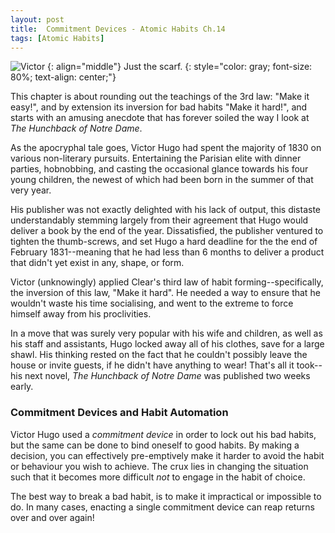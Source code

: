 ```yaml
---
layout: post
title:  Commitment Devices - Atomic Habits Ch.14
tags: [Atomic Habits]
---
```


![Victor](https://i.imgur.com/g7z3YXm.jpg)
{: align="middle"}
Just the scarf.
{: style="color: gray; font-size: 80%; text-align: center;"}

This chapter is about rounding out the teachings of the 3rd law: "Make it easy!", and by extension its inversion for bad habits "Make it hard!", and starts with an amusing anecdote that has forever soiled the way I look at *The Hunchback of Notre Dame*.

As the apocryphal tale goes, Victor Hugo had spent the majority of 1830 on various non-literary pursuits. Entertaining the Parisian elite with dinner parties, hobnobbing, and casting the occasional glance towards his four young children, the newest of which had been born in the summer of that very year.

His publisher was not exactly delighted with his lack of output, this distaste understandably stemming largely from their agreement that Hugo would deliver a book by the end of the year. Dissatisfied, the publisher ventured to tighten the thumb-screws, and set Hugo a hard deadline for the the end of February 1831--meaning that he had less than 6 months to deliver a product that didn't yet exist in any, shape, or form.



Victor (unknowingly) applied Clear's third law of habit forming--specifically, the inversion of this law, "Make it hard". He needed a way to ensure that he wouldn't waste his time socialising, and went to the extreme to force himself away from his proclivities.

In a move that was surely very popular with his wife and children, as well as his staff and assistants, Hugo locked away all of his clothes, save for a large shawl. His thinking rested on the fact that he couldn't possibly leave the house or invite guests, if he didn't have anything to wear! That's all it took--his next novel, *The Hunchback of Notre Dame* was published two weeks early.




### Commitment Devices and Habit Automation

Victor Hugo used a *commitment device* in order to lock out his bad habits, but the same can be done to bind oneself to good habits. By making a decision, you can effectively pre-emptively make it harder to avoid the habit or behaviour you wish to achieve. The crux lies in changing the situation such that it becomes more difficult *not* to engage in the habit of choice.

The best way to break a bad habit, is to make it impractical or impossible to do. In many cases, enacting a single commitment device can reap returns over and over again!

